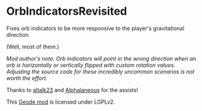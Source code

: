 # OrbIndicatorsRevisited
Fixes orb indicators to be more responsive to the player's gravitational direction.

(Well, most of them.)

*Mod author's note: Orb indicators will point in the wrong direction when an orb is horizontally or vertically flipped with custom rotation values. Adjusting the source code for these incredibly uncommon scenarios is not worth the effort.*

Thanks to [altalk23](https://github.com/altalk23) and [Alphalaneous](https://github.com/Alphalaneous) for the assists!

This [Geode mod](https://geode-sdk.org) is licensed under LGPLv2.